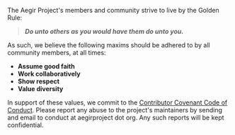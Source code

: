The Aegir Project's members and community strive to live by the Golden
Rule:

> __*Do unto others as you would have them do unto you.*__

As such, we believe the following maxims should be adhered to by all
community members, at all times:

* __Assume good faith__
* __Work collaboratively__
* __Show respect__
* __Value diversity__

In support of these values, we commit to the [Contributor Covenant Code of Conduct](http://contributor-covenant.org/version/1/4/). Please
report any abuse to the project's maintainers by sending and email to
conduct at aegirproject dot org. Any such reports will be kept confidential.